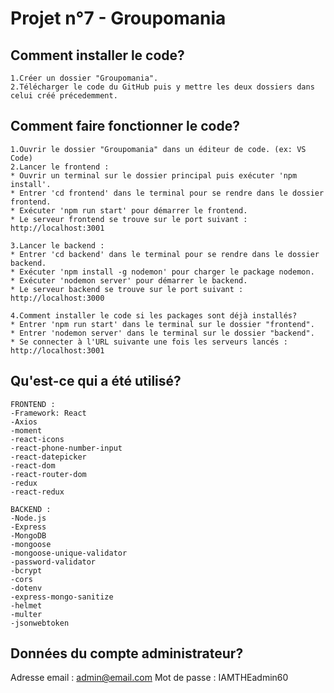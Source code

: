 # Projet n°7 - Groupomania

## Comment installer le code?
    1.Créer un dossier "Groupomania".
    2.Télécharger le code du GitHub puis y mettre les deux dossiers dans celui créé précedemment.

## Comment faire fonctionner le code?
    1.Ouvrir le dossier "Groupomania" dans un éditeur de code. (ex: VS Code)
    2.Lancer le frontend :
    * Ouvrir un terminal sur le dossier principal puis exécuter 'npm install'.
    * Entrer 'cd frontend' dans le terminal pour se rendre dans le dossier frontend.
    * Exécuter 'npm run start' pour démarrer le frontend.
    * Le serveur frontend se trouve sur le port suivant : http://localhost:3001

    3.Lancer le backend :
    * Entrer 'cd backend' dans le terminal pour se rendre dans le dossier backend.
    * Exécuter 'npm install -g nodemon' pour charger le package nodemon.
    * Exécuter 'nodemon server' pour démarrer le backend.
    * Le serveur backend se trouve sur le port suivant : http://localhost:3000

    4.Comment installer le code si les packages sont déjà installés?
    * Entrer 'npm run start' dans le terminal sur le dossier "frontend".
    * Entrer 'nodemon server' dans le terminal sur le dossier "backend".
    * Se connecter à l'URL suivante une fois les serveurs lancés : http://localhost:3001

## Qu'est-ce qui a été utilisé?
    FRONTEND :
    -Framework: React
    -Axios
    -moment
    -react-icons
    -react-phone-number-input
    -react-datepicker
    -react-dom
    -react-router-dom
    -redux
    -react-redux

    BACKEND :
    -Node.js
    -Express
    -MongoDB
    -mongoose
    -mongoose-unique-validator
    -password-validator
    -bcrypt
    -cors
    -dotenv
    -express-mongo-sanitize
    -helmet
    -multer
    -jsonwebtoken

## Données du compte administrateur?
Adresse email : admin@email.com
Mot de passe : IAMTHEadmin60